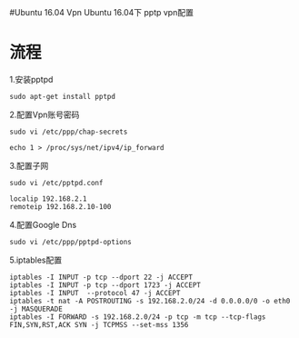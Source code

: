 #Ubuntu 16.04 Vpn
Ubuntu 16.04下 pptp vpn配置
# 流程
1.安装pptpd

`sudo apt-get install pptpd`

2.配置Vpn账号密码

`sudo vi /etc/ppp/chap-secrets`

`echo 1 > /proc/sys/net/ipv4/ip_forward`

3.配置子网

`sudo vi /etc/pptpd.conf`

```
localip 192.168.2.1
remoteip 192.168.2.10-100
```

4.配置Google Dns

`sudo vi /etc/ppp/pptpd-options`

5.iptables配置
```
iptables -I INPUT -p tcp --dport 22 -j ACCEPT
iptables -I INPUT -p tcp --dport 1723 -j ACCEPT
iptables -I INPUT  --protocol 47 -j ACCEPT
iptables -t nat -A POSTROUTING -s 192.168.2.0/24 -d 0.0.0.0/0 -o eth0 -j MASQUERADE
iptables -I FORWARD -s 192.168.2.0/24 -p tcp -m tcp --tcp-flags FIN,SYN,RST,ACK SYN -j TCPMSS --set-mss 1356
```
